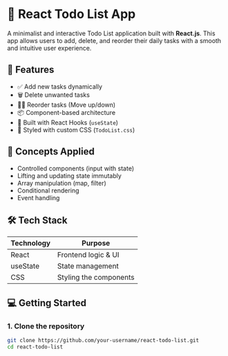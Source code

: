 # 📝 React Todo List App

A minimalist and interactive Todo List application built with **React.js**. This app allows users to add, delete, and reorder their daily tasks with a smooth and intuitive user experience.

## 🚀 Features

- ✅ Add new tasks dynamically
- 🗑️ Delete unwanted tasks
- 🔼🔽 Reorder tasks (Move up/down)
- 📦 Component-based architecture
- 🎯 Built with React Hooks (`useState`)
- 💅 Styled with custom CSS (`TodoList.css`)

## 📌 Concepts Applied
- Controlled components (input with state)
- Lifting and updating state immutably
- Array manipulation (map, filter)
- Conditional rendering
- Event handling


## 🛠️ Tech Stack

| Technology | Purpose                |
|------------|------------------------|
| React      | Frontend logic & UI    |
| useState   | State management       |
| CSS        | Styling the components |

## 💻 Getting Started

### 1. Clone the repository

```bash
git clone https://github.com/your-username/react-todo-list.git
cd react-todo-list
